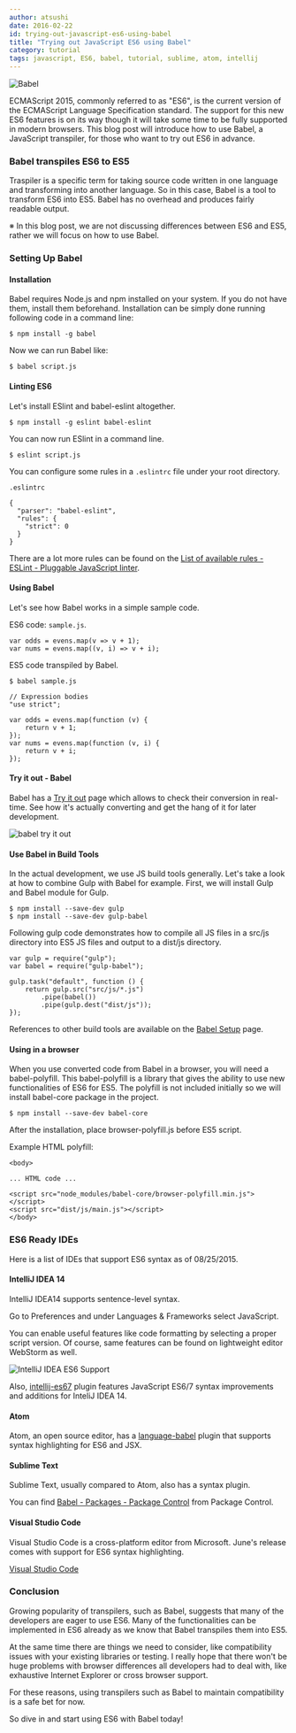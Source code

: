 ```yaml
---
author: atsushi
date: 2016-02-22
id: trying-out-javascript-es6-using-babel
title: "Trying out JavaScript ES6 using Babel"
category: tutorial
tags: javascript, ES6, babel, tutorial, sublime, atom, intellij
---
```


![Babel](/blog/content/images/2016/Feb/babel.png)

ECMAScript 2015, commonly referred to as "ES6", is the current version of the ECMAScript Language Specification standard.
The support for this new ES6 features is on its way though it will take some time to be fully supported in modern browsers.
This blog post will introduce how to use Babel, a JavaScript transpiler, for those who want to try out ES6 in advance.

<!-- more -->

### Babel transpiles ES6 to ES5

Traspiler is a specific term for taking source code written in one language and transforming into another language.
So in this case, Babel is a tool to transform ES6 into ES5.
Babel has no overhead and produces fairly readable output.

※ In this blog post, we are not discussing differences between ES6 and ES5, rather we will focus on how to use Babel.


### Setting Up Babel

#### Installation

Babel requires Node.js and npm installed on your system. If you do not have them, install them beforehand.
Installation can be simply done running following code in a command line:

```
$ npm install -g babel
```

Now we can run Babel like:

```
$ babel script.js
```

#### Linting ES6

Let's install ESlint and babel-eslint altogether.

```
$ npm install -g eslint babel-eslint
```

You can now run ESlint in a command line.

```
$ eslint script.js
```

You can configure some rules in a `.eslintrc` file under your root directory.

```
.eslintrc

{
  "parser": "babel-eslint",
  "rules": {
    "strict": 0
  }
}
```

There are a lot more rules can be found on the [List of available rules - ESLint - Pluggable JavaScript linter](http://eslint.org/docs/rules/).


#### Using Babel

Let's see how Babel works in a simple sample code.

ES6 code: `sample.js`.

```
var odds = evens.map(v => v + 1);
var nums = evens.map((v, i) => v + i);
```

ES5 code transpiled by Babel.

```
$ babel sample.js

// Expression bodies
"use strict";

var odds = evens.map(function (v) {
    return v + 1;
});
var nums = evens.map(function (v, i) {
    return v + i;
});
```

#### Try it out - Babel

Babel has a [Try it out](https://babeljs.io/repl/) page which allows to check their conversion in real-time.
See how it's actually converting and get the hang of it for later development.

![babel try it out](/blog/content/images/2016/Feb/babel-try-it-out.png)


#### Use Babel in Build Tools

In the actual development, we use JS build tools generally.
Let's take a look at how to combine Gulp with Babel for example.
First, we will install Gulp and Babel module for Gulp.

```
$ npm install --save-dev gulp
$ npm install --save-dev gulp-babel
```

Following gulp code demonstrates how to compile all JS files in a src/js directory into ES5 JS files and output to a dist/js directory.

```
var gulp = require("gulp");
var babel = require("gulp-babel");

gulp.task("default", function () {
    return gulp.src("src/js/*.js")
        .pipe(babel())
        .pipe(gulp.dest("dist/js"));
});
```

References to other build tools are available on the [Babel Setup](https://babeljs.io/docs/setup/) page.


#### Using in a browser

When you use converted code from Babel in a browser, you will need a babel-polyfill. This babel-polyfill is a library that gives the ability to use new functionalities of ES6 for ES5.
The polyfill is not included initially so we will install babel-core package in the project.

```
$ npm install --save-dev babel-core
```

After the installation, place browser-polyfill.js before ES5 script.

Example HTML polyfill:

```
<body>

... HTML code ...

<script src="node_modules/babel-core/browser-polyfill.min.js"></script>
<script src="dist/js/main.js"></script>
</body>
```

### ES6 Ready IDEs

Here is a list of IDEs that support ES6 syntax as of 08/25/2015.


#### IntelliJ IDEA 14

IntelliJ IDEA14 supports sentence-level syntax.

Go to Preferences and under Languages & Frameworks select JavaScript.

You can enable useful features like code formatting by selecting a proper script version.
Of course, same features can be found on lightweight editor WebStorm as well.

![IntelliJ IDEA ES6 Support](/blog/content/images/2016/Feb/IDEA-ES6-support.png)

Also, [intellij-es67](https://github.com/casser/intellij-es67) plugin features JavaScript ES6/7 syntax improvements and additions for InteliJ IDEA 14.


#### Atom

Atom, an open source editor, has a [language-babel](https://atom.io/packages/language-babel) plugin that supports syntax highlighting for ES6 and JSX.


#### Sublime Text

Sublime Text, usually compared to Atom, also has a syntax plugin.

You can find [Babel - Packages - Package Control](https://packagecontrol.io/packages/Babel) from Package Control.


#### Visual Studio Code

Visual Studio Code is a cross-platform editor from Microsoft.
June's release comes with support for ES6 syntax highlighting.

[Visual Studio Code](https://code.visualstudio.com/)


### Conclusion

Growing popularity of transpilers, such as Babel, suggests that many of the developers are eager to use ES6.
Many of the functionalities can be implemented in ES6 already as we know that Babel transpiles them into ES5.

At the same time there are things we need to consider, like compatibility issues with your existing libraries or testing.
I really hope that there won't be huge problems with browser differences all developers had to deal with, like exhaustive Internet Explorer or cross browser support.

For these reasons, using transpilers such as Babel to maintain compatibility is a safe bet for now.

So dive in and start using ES6 with Babel today!
